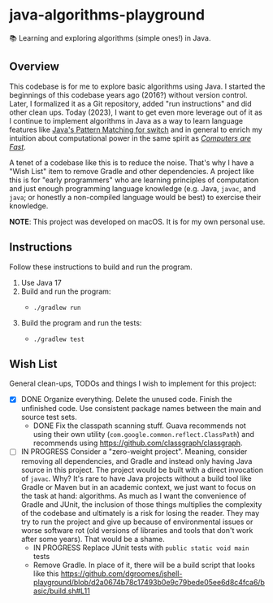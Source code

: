 # java-algorithms-playground

📚 Learning and exploring algorithms (simple ones!) in Java.


## Overview

This codebase is for me to explore basic algorithms using Java. I started the beginnings of this codebase years ago
(2016?) without version control. Later, I formalized it as a Git repository, added "run instructions" and did other
clean ups. Today (2023), I want to get even more leverage out of it as I continue to implement algorithms in Java as a
way to learn language features like [Java's Pattern Matching for switch](https://openjdk.org/jeps/433) and in general to
enrich my intuition about computational power in the same spirit as [*Computers are Fast*](https://computers-are-fast.github.io/).

A tenet of a codebase like this is to reduce the noise. That's why I have a "Wish List" item to remove Gradle and other
dependencies. A project like this is for "early programmers" who are learning principles of computation and just enough
programming language knowledge (e.g. Java, `javac`, and `java`; or honestly a non-compiled language would be best) to
exercise their knowledge.

**NOTE**: This project was developed on macOS. It is for my own personal use.


## Instructions

Follow these instructions to build and run the program.

1. Use Java 17
2. Build and run the program:
   * ```shell
     ./gradlew run
     ```
3. Build the program and run the tests:
   * ```shell
     ./gradlew test
     ```
   

## Wish List

General clean-ups, TODOs and things I wish to implement for this project:

* [x] DONE Organize everything. Delete the unused code. Finish the unfinished code. Use consistent package names between the main
  and source test sets.
  * DONE Fix the classpath scanning stuff. Guava recommends not using their own utility (`com.google.common.reflect.ClassPath`)
    and recommends using <https://github.com/classgraph/classgraph>.
* [ ] IN PROGRESS Consider a "zero-weight project". Meaning, consider removing all dependencies, and Gradle and instead only having Java
  source in this project. The project would be built with a direct invocation of `javac`. Why? It's rare to have Java
  projects without a build tool like Gradle or Maven but in an academic context, we just want to focus on the task at
  hand: algorithms. As much as I want the convenience of Gradle and JUnit, the inclusion of those things multiplies the
  complexity of the codebase and ultimately is a risk for losing the reader. They may try to run the project and give up
  because of environmental issues or worse software rot (old versions of libraries and tools that don't work after some
  years). That would be a shame.
   * IN PROGRESS Replace JUnit tests with `public static void main` tests
   * Remove Gradle. In place of it, there will be a build script that looks like this <https://github.com/dgroomes/jshell-playground/blob/d2a0674b78c17493b0e9c79bede05ee6d8c4fca6/basic/build.sh#L11>
